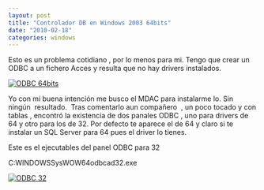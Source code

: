 ```yaml
---
layout: post
title: "Controlador DB en Windows 2003 64bits"
date: "2010-02-18"
categories: windows
---
```


Esto es un problema cotidiano , por lo menos para mi. Tengo que crear un ODBC a un fichero Acces y resulta que no hay drivers instalados.

[![](images/ODBC_64-300x247.jpg "ODBC 64bits")](https://luispuente.net/wp-content/uploads/2010/02/ODBC_64.jpg)

Yo con mi buena intención me busco el MDAC para instalarme lo. Sin ningún  resultado.  Tras comentarlo aun compañero  , un poco tocado y con tablas , encontró la existencia de dos panales ODBC , uno para drivers de 64 y otro para los de 32. Por defecto te aparece el de 64 y claro si te instalar un SQL Server para 64 pues el driver lo tienes.

Este es el ejecutables del panel ODBC para 32

C:WINDOWSSysWOW64odbcad32.exe

[![](images/ODBC_32-300x247.jpg "ODBC 32")](https://luispuente.net/wp-content/uploads/2010/02/ODBC_32.jpg)
